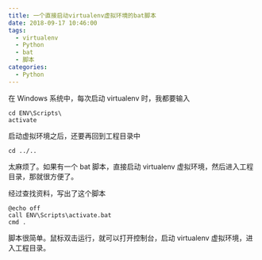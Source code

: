 ```yaml
---
title: 一个直接启动virtualenv虚拟环境的bat脚本
date: 2018-09-17 10:46:00
tags:
  - virtualenv
  - Python
  - bat
  - 脚本
categories:
  - Python
---
```


在 Windows 系统中，每次启动 virtualenv 时，我都要输入

```
cd ENV\Scripts\
activate
```

启动虚拟环境之后，还要再回到工程目录中

```
cd ../..
```

太麻烦了。如果有一个 bat 脚本，直接启动 virtualenv 虚拟环境，然后进入工程目录，那就很方便了。

<!-- more -->

经过查找资料，写出了这个脚本

```
@echo off
call ENV\Scripts\activate.bat
cmd .
```

脚本很简单。鼠标双击运行，就可以打开控制台，启动 virtualenv 虚拟环境，进入工程目录。